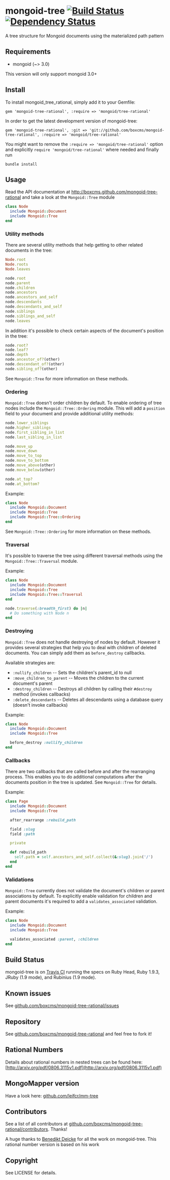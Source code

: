 # mongoid-tree [![Build Status](https://secure.travis-ci.org/boxcms/mongoid-tree-rational.png?branch=master)](http://travis-ci.org/boxcms/mongoid-tree-rational) [![Dependency Status](https://gemnasium.com/boxcms/mongoid-tree-rational.png)](http://gemnasium.com/boxcms/mongoid-tree-rational)

A tree structure for Mongoid documents using the materialized path pattern

## Requirements

* mongoid (~> 3.0)

This version will only support mongoid 3.0+

## Install

To install mongoid_tree_rational, simply add it to your Gemfile:

    gem 'mongoid-tree-rational', :require => 'mongoid/tree-rational'

In order to get the latest development version of mongoid-tree:

    gem 'mongoid-tree-rational', :git => 'git://github.com/boxcms/mongoid-tree-rational', :require => 'mongoid/tree-rational'

You might want to remove the `:require => 'mongoid/tree-rational'` option and explicitly `require 'mongoid/tree-rational'` where needed and finally run

    bundle install


## Usage

Read the API documentation at http://boxcms.github.com/mongoid-tree-rational and take a look at the `Mongoid::Tree` module

```ruby
class Node
  include Mongoid::Document
  include Mongoid::Tree
end
```

### Utility methods

There are several utility methods that help getting to other related documents in the tree:

```ruby
Node.root
Node.roots
Node.leaves

node.root
node.parent
node.children
node.ancestors
node.ancestors_and_self
node.descendants
node.descendants_and_self
node.siblings
node.siblings_and_self
node.leaves
```

In addition it's possible to check certain aspects of the document's position in the tree:

```ruby
node.root?
node.leaf?
node.depth
node.ancestor_of?(other)
node.descendant_of?(other)
node.sibling_of?(other)
```

See `Mongoid::Tree` for more information on these methods.


### Ordering

`Mongoid::Tree` doesn't order children by default. To enable ordering of tree nodes include the `Mongoid::Tree::Ordering` module. This will add a `position` field to your document and provide additional utility methods:

```ruby
node.lower_siblings
node.higher_siblings
node.first_sibling_in_list
node.last_sibling_in_list

node.move_up
node.move_down
node.move_to_top
node.move_to_bottom
node.move_above(other)
node.move_below(other)

node.at_top?
node.at_bottom?
```

Example:

```ruby
class Node
  include Mongoid::Document
  include Mongoid::Tree
  include Mongoid::Tree::Ordering
end
```

See `Mongoid::Tree::Ordering` for more information on these methods.

### Traversal

It's possible to traverse the tree using different traversal methods using the `Mongoid::Tree::Traversal` module.

Example:

```ruby
class Node
  include Mongoid::Document
  include Mongoid::Tree
  include Mongoid::Tree::Traversal
end

node.traverse(:breadth_first) do |n|
  # Do something with Node n
end
```

### Destroying

`Mongoid::Tree` does not handle destroying of nodes by default. However it provides several strategies that help you to deal with children of deleted documents. You can simply add them as `before_destroy` callbacks.

Available strategies are:

* `:nullify_children` -- Sets the children's parent_id to null
* `:move_children_to_parent` -- Moves the children to the current document's parent
* `:destroy_children` -- Destroys all children by calling their `#destroy` method (invokes callbacks)
* `:delete_descendants` -- Deletes all descendants using a database query (doesn't invoke callbacks)

Example:

```ruby
class Node
  include Mongoid::Document
  include Mongoid::Tree

  before_destroy :nullify_children
end
```


### Callbacks

There are two callbacks that are called before and after the rearranging process. This enables you to do additional computations after the documents position in the tree is updated. See `Mongoid::Tree` for details.

Example:

```ruby
class Page
  include Mongoid::Document
  include Mongoid::Tree

  after_rearrange :rebuild_path

  field :slug
  field :path

  private

  def rebuild_path
    self.path = self.ancestors_and_self.collect(&:slug).join('/')
  end
end
```

### Validations

`Mongoid::Tree` currently does not validate the document's children or parent associations by default. To explicitly enable validation for children and parent documents it's required to add a `validates_associated` validation.

Example:

```ruby
class Node
  include Mongoid::Document
  include Mongoid::Tree

  validates_associated :parent, :children
end
```

## Build Status

mongoid-tree is on [Travis CI](http://travis-ci.org/boxcms/mongoid-tree-rational) running the specs on Ruby Head, Ruby 1.9.3, JRuby (1.9 mode), and Rubinius (1.9 mode).

## Known issues

See [github.com/boxcms/mongoid-tree-rational/issues](https://github.com/boxcms/mongoid-tree-rational/issues)


## Repository

See [github.com/boxcms/mongoid-tree-rational](https://github.com/boxcms/mongoid-tree-rational) and feel free to fork it!


## Rational Numbers

Details about rational numbers in nested trees can be found here: [http://arxiv.org/pdf/0806.3115v1.pdf](http://arxiv.org/pdf/0806.3115v1.pdf)

## MongoMapper version

Have a look here: [github.com/leifcr/mm-tree](https://github.com/leifcr/mm-tree)

## Contributors

See a list of all contributors at [github.com/boxcms/mongoid-tree-rational/contributors](https://github.com/boxcms/mongoid-tree-rational/contributors). Thanks!

A huge thanks to [Benedikt Deicke](https://github.com/benedikt) for all the work on mongoid-tree. This rational number version is based on his work

## Copyright

See LICENSE for details.
